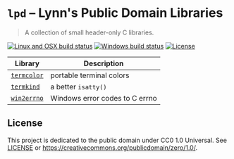# `lpd` &ndash; Lynn's Public Domain Libraries
> A collection of small header-only C libraries.

[![Linux and OSX build status](https://img.shields.io/travis-ci/com/LynnKirby/lpd/master.svg?style=flat-square&label=Linux%20%26%20OSX%20build)](https://travis-ci.com/LynnKirby/lpd)
[![Windows build status](https://img.shields.io/appveyor/ci/LynnKirby/lpd/master.svg?style=flat-square&label=Windows%20build)](https://ci.appveyor.com/project/LynnKirby/lpd)
[![License](https://img.shields.io/github/license/LynnKirby/lpd.svg?style=flat-square)](https://creativecommons.org/publicdomain/zero/1.0/)

| Library                                | Description                    |
| -------------------------------------- | ------------------------------ |
| [`termcolor`](include/lpd/termcolor.h) | portable terminal colors       |
| [`termkind`](include/lpd/termkind.h)   | a better `isatty()`            |
| [`win2errno`](include/lpd/win2errno.h) | Windows error codes to C errno |

## License

This project is dedicated to the public domain under CC0 1.0 Universal. See
[LICENSE](./LICENSE.txt) or <https://creativecommons.org/publicdomain/zero/1.0/>.
